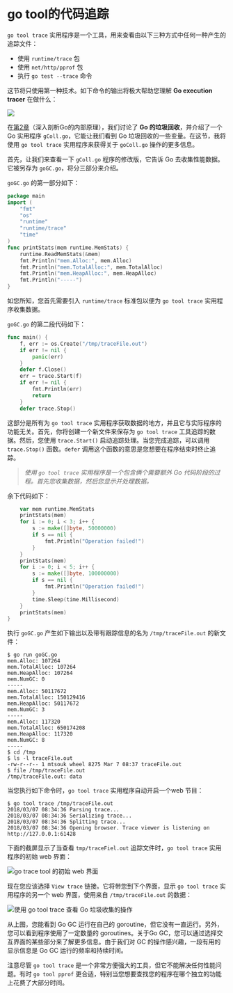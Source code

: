# **go tool的代码追踪**

`go tool trace` 实用程序是一个工具，用来查看由以下三种方式中任何一种产生的追踪文件：

+ 使用 `runtime/trace` 包
+ 使用 `net/http/pprof` 包
+ 执行 `go test --trace` 命令

这节将只使用第一种技术。如下命令的输出将极大帮助您理解 **Go execution tracer** 在做什么：

![](https://github.com/hantmac/Mastering_Go_ZH_CN/tree/master/images/chapter11/11.6-1.jpg)

在[第2章](https://github.com/hantmac/Mastering_Go_ZH_CN/tree/master/eBook/chapter11/11.2.md)（深入剖析Go的内部原理），我们讨论了 **Go 的垃圾回收**，并介绍了一个 Go 实用程序 `gColl.go`，它能让我们看到 Go 垃圾回收的一些变量。在这节，我将使用 `go tool trace` 实用程序来获得关于 `goColl.go` 操作的更多信息。

首先，让我们来查看一下 `gColl.go` 程序的修改版，它告诉 Go 去收集性能数据。它被另存为 `goGC.go`，将分三部分来介绍。

`goGC.go` 的第一部分如下：

```go
package main
import (
    "fmt"
    "os"
    "runtime"
    "runtime/trace"
    "time"
)
func printStats(mem runtime.MemStats) {
    runtime.ReadMemStats(&mem)
    fmt.Println("mem.Alloc:", mem.Alloc)
    fmt.Println("mem.TotalAlloc:", mem.TotalAlloc)
    fmt.Println("mem.HeapAlloc:", mem.HeapAlloc)
    fmt.Println("-----")
} 
```

如您所知，您首先需要引入 `runtime/trace` 标准包以便为 `go tool trace` 实用程序收集数据。

`goGC.go` 的第二段代码如下：

```go
func main() {
    f, err := os.Create("/tmp/traceFile.out")
    if err != nil {
        panic(err)
    }
    defer f.Close()
    err = trace.Start(f)
    if err != nil {
        fmt.Println(err)
        return
    }
    defer trace.Stop()
```

这部分是所有为 `go tool trace` 实用程序获取数据的地方，并且它与实际程序的功能无关。首先，你将创建一个新文件来保存为 `go tool trace` 工具追踪的数据。然后，您使用 `trace.Start()` 启动追踪处理。当您完成追踪，可以调用 `trace.Stop()` 函数。`defer` 调用这个函数的意思是您想要在程序结束时终止追踪。

> *使用 `go tool trace` 实用程序是一个包含俩个需要额外 Go 代码阶段的过程。首先您收集数据，然后您显示并处理数据。*

余下代码如下：

```go
    var mem runtime.MemStats
    printStats(mem)
    for i := 0; i < 3; i++ {
        s := make([]byte, 50000000)
        if s == nil {
            fmt.Println("Operation failed!")
        }
    }
    printStats(mem)
    for i := 0; i < 5; i++ {
        s := make([]byte, 100000000)
        if s == nil {
            fmt.Println("Operation failed!")
        }
        time.Sleep(time.Millisecond)
    }
    printStats(mem)
}
```

执行 `goGC.go` 产生如下输出以及带有跟踪信息的名为 `/tmp/traceFile.out` 的新文件：

```shell
$ go run goGC.go
mem.Alloc: 107264
mem.TotalAlloc: 107264
mem.HeapAlloc: 107264
mem.NumGC: 0
-----
mem.Alloc: 50117672
mem.TotalAlloc: 150129416
mem.HeapAlloc: 50117672
mem.NumGC: 3
-----
mem.Alloc: 117320
mem.TotalAlloc: 650174208
mem.HeapAlloc: 117320
mem.NumGC: 8
-----
$ cd /tmp
$ ls -l traceFile.out
-rw-r--r-- 1 mtsouk wheel 8275 Mar 7 08:37 traceFile.out
$ file /tmp/traceFile.out
/tmp/traceFile.out: data
```

当您执行如下命令时，`go tool trace` 实用程序自动开启一个web 节目：

```shell
$ go tool trace /tmp/traceFile.out
2018/03/07 08:34:36 Parsing trace...
2018/03/07 08:34:36 Serializing trace...
2018/03/07 08:34:36 Splitting trace...
2018/03/07 08:34:36 Opening browser. Trace viewer is listening on http://127.0.0.1:61428
```

下面的截屏显示了当查看 `tmp/traceFiel.out` 追踪文件时，`go tool trace` 实用程序的初始 web 界面：

![go trace tool 的初始 web 界面](https://github.com/hantmac/Mastering_Go_ZH_CN/tree/master/images/chapter11/11.6-2.jpg)

现在您应该选择 `View trace` 链接。它将带您到下个界面，显示 `go tool trace` 实用程序的另一个 web 界面，使用来自 `/tmp/traceFile.out` 的数据：

![使用 go tool trace 查看 Go 垃圾收集的操作](https://github.com/hantmac/Mastering_Go_ZH_CN/tree/master/images/chapter11/11.6-3.jpg)

从上图，您能看到 Go GC 运行在自己的 goroutine，但它没有一直运行。另外，您可以看到程序使用了一定数量的 goroutines。关于Go GC，您可以通过选择交互界面的某些部分来了解更多信息。由于我们对 GC 的操作感兴趣，一段有用的显示信息是 Go GC 运行的频率和持续时间。

注意尽管 `go tool trace` 是一个非常方便强大的工具，但它不能解决任何性能问题。有时 `go tool pprof` 更合适，特别当您想要查找您的程序在哪个独立的功能上花费了大部分时间。







